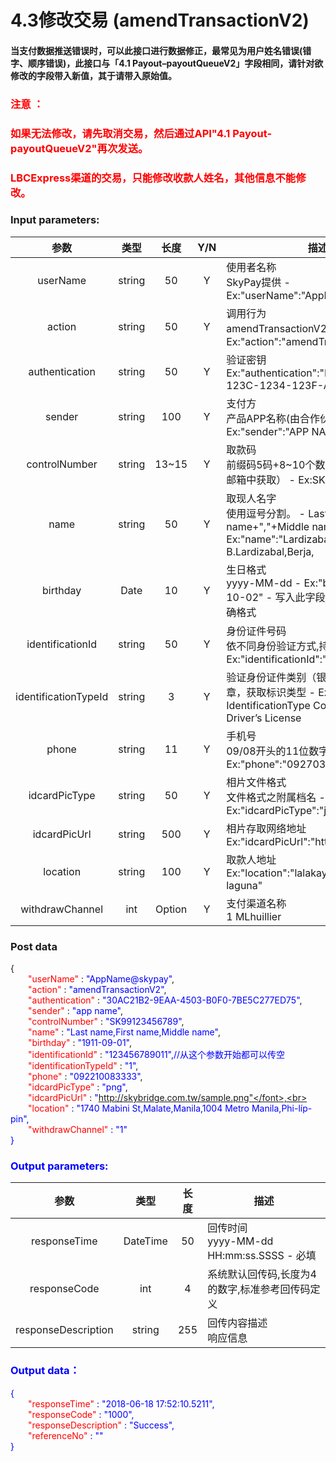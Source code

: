 # 4.3修改交易  (amendTransactionV2)

#### 当支付数据推送错误时，可以此接口进行数据修正，最常见为用户姓名错误(错字、顺序错误)，此接口与「4.1 Payout–payoutQueueV2」字段相同，请针对欲修改的字段带入新值，其于请带入原始值。

### <font color = red>注意 ：</font>

 ### <font color = red>如果无法修改，请先取消交易，然后通过API"4.1 Payout-payoutQueueV2"再次发送。</font>

### <font color = red>LBCExpress渠道的交易，只能修改收款人姓名，其他信息不能修改。</font>

### Input parameters:
| 参数                        |    类型     | 长度   | Y/N |描述|
| :-------------------------: | :-----------: |:-----:|:----:|--------------------------------|  
|userName |string|50|Y|使用者名称<br>  SkyPay提供 - Ex:"userName":"AppName@skypay"|
|action|string|50|Y|调用行为<br>amendTransactionV2(固定参数值) - Ex:"action":"amendTransactionV2"|
|authentication   |string |50|Y|验证密钥<br> Ex:"authentication":"E1234567-123C-1234-123F-A12345670"|
|sender |string|100| Y|支付方<br> 产品APP名称(由合作伙伴设计) - Ex:"sender":"APP NAME"|
|controlNumber  |string|13~15|Y|取款码<br> 前缀码5码+8~10个数字（前缀码在绑定邮箱中获取） - Ex:SKY**12345678|
|name |string |50|Y|取现人名字<br> 使用逗号分割。  - Last name+","+First name+","+Middle name+","+Suffix - Ex:"name":"Lardizabal,Mary Annalou B.Lardizabal,Berja,|
|birthday|Date|10|Y | 生日格式<br>yyyy-MM-dd - Ex:"birthday":"1991-10-02" -  写入此字段，参数需要填入正确格式|
|identificationId  |string|50|Y|身份证件号码<br> 依不同身份验证方式,持有证件编号 - Ex:"identificationId":"442301922000"|
|identificationTypeId |string |3|Y|验证身份证件类别（银行）请参考第8.3章，获取标识类型 - Ex:IdentificationId IdentificationType Company ID2 Driver’s License|
|phone |string|11|Y|手机号<br> 09/08开头的11位数字<br> Ex:"phone":"09270348095"|
|idcardPicType |string|50|Y|相片文件格式 <br> 文件格式之附属档名 - Ex:"idcardPicType":"jpg"|
|idcardPicUrl|string |500|Y|相片存取网络地址<br> Ex:"idcardPicUrl":"https://12334"|
|location  |string |100|Y|取款人地址<br> Ex:"location":"lalakay los banos laguna"|
|withdrawChannel|int|Option | Y|支付渠道名称<br> 1 MLhuillier  |

### Post data

{<br>
    <font color=red>&ensp;&ensp;&ensp;&ensp;"userName"</font> : <font color=blue>"AppName@skypay"</font>,<br>
    <font color=red>&ensp;&ensp;&ensp;&ensp;"action"</font> : <font color=blue>"amendTransactionV2"</font>,<br>
    <font color=red>&ensp;&ensp;&ensp;&ensp;"authentication"</font> : <font color=blue>"30AC21B2-9EAA-4503-B0F0-7BE5C277ED75"</font>,<br>
    <font color=red>&ensp;&ensp;&ensp;&ensp;"sender"</font> : <font color=blue>"app name"</font>,<br>
    <font color=red>&ensp;&ensp;&ensp;&ensp;"controlNumber"</font> : <font color=blue>"SK99123456789"</font>,<br>
    <font color=red>&ensp;&ensp;&ensp;&ensp;"name"</font> : <font color=blue>"Last name,First name,Middle name"</font>,<br>
    <font color=red>&ensp;&ensp;&ensp;&ensp;"birthday"</font> : <font color=blue>"1911-09-01"</font>,<br>
    <font color=red>&ensp;&ensp;&ensp;&ensp;"identificationId"</font> : <font color=blue>"123456789011",//从这个参数开始都可以传空</font><br>
    <font color=red>&ensp;&ensp;&ensp;&ensp;"identificationTypeId"</font> : <font color=blue>"1"</font>,<br>
    <font color=red>&ensp;&ensp;&ensp;&ensp;"phone"</font> : <font color=blue>"092210083333"</font>,<br>
    <font color=red>&ensp;&ensp;&ensp;&ensp;"idcardPicType"</font> : <font color=blue>"png"</font>,<br>
    <font color=red>&ensp;&ensp;&ensp;&ensp;"idcardPicUrl"</font> : <font color=blue>"http://skybridge.com.tw/sample.png"</font>,<br>
    <font color=red>&ensp;&ensp;&ensp;&ensp;"location"</font> : <font color=blue>"1740 Mabini St,Malate,Manila,1004 Metro Manila,Phi-líp-pin"</font>,<br>
    <font color=red>&ensp;&ensp;&ensp;&ensp;"withdrawChannel"</font> : <font color=blue>"1"</font><br>
}


### Output parameters:
| 参数                        |    类型     | 长度    |描述|
| :-------------------------: | :-----------: |:-----:|--------------------------------|   
|responseTime  |DateTime|50|回传时间<br> yyyy-MM-dd HH:mm:ss.SSSS - 必填|
|responseCode |int|4|系统默认回传码,长度为4的数字,标准参考回传码定义|
|responseDescription |string|255|回传内容描述 <br> 响应信息|

### Output data：

{<br>
    <font color=red>&ensp;&ensp;&ensp;&ensp;"responseTime"</font> : <font color=blue>"2018-06-18 17:52:10.5211"</font>,<br>
    <font color=red>&ensp;&ensp;&ensp;&ensp;"responseCode"</font> : <font color=blue>"1000"</font>,<br>
    <font color=red>&ensp;&ensp;&ensp;&ensp;"responseDescription"</font> : <font color=blue>"Success"</font>,<br>
    <font color=red>&ensp;&ensp;&ensp;&ensp;"referenceNo"</font> : <font color=blue>""</font><br>
}








